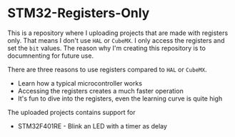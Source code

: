 # STM32-Registers-Only

This is a repository where I uploading projects that are made with registers only. 
That means I don't use `HAL` or `CubeMX`. I only access the registers and set the `bit` values.
The reason why I'm creating this repository is to documnenting for future use.

There are three reasons to use registers compared to `HAL` or `CubeMX`.

* Learn how a typical microcontroller works
* Accessing the registers creates a much faster operation
* It's fun to dive into the registers, even the learning curve is quite high

The uploaded projects contains support for

* STM32F401RE - Blink an LED with a timer as delay